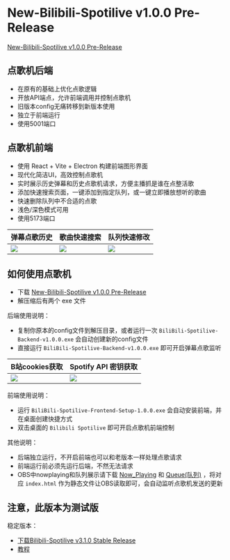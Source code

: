 # New-Bilibili-Spotilive v1.0.0 Pre-Release
[New-Bilibili-Spotilive v1.0.0 Pre-Release](https://github.com/jo4rchy/Bilibili-Spotilive/releases/tag/r-v1.0.0)

## 点歌机后端
- 在原有的基础上优化点歌逻辑
- 开放API端点，允许前端调用并控制点歌机
- 旧版本config无痛转移到新版本使用
- 独立于前端运行
- 使用5001端口

## 点歌机前端
- 使用 React + Vite + Electron 构建前端图形界面
- 现代化简洁UI，高效控制点歌机
- 实时展示历史弹幕和历史点歌机请求，方便主播抓是谁在点整活歌
- 添加快速搜索页面，一键添加到指定队列，或一键立即播放想听的歌曲
- 快速删除队列中不合适的点歌
- 浅色/深色模式可用
- 使用5173端口

| 弹幕点歌历史 | 歌曲快速搜索 | 队列快速修改 |
| - | - | - |
| ![](https://github.com/jo4rchy/Bilibili-Spotilive/blob/main/resources/frontend-0.png) | ![](https://github.com/jo4rchy/Bilibili-Spotilive/blob/main/resources/frontend-1.png) | ![](https://github.com/jo4rchy/Bilibili-Spotilive/blob/main/resources/frontend-2.png) |

## 如何使用点歌机
- 下载 [New-Bilibili-Spotilive v1.0.0 Pre-Release](https://github.com/jo4rchy/Bilibili-Spotilive/releases/tag/r-v1.0.0)
- 解压缩后有两个 exe 文件

后端使用说明：
- 复制你原本的config文件到解压目录，或者运行一次 `BiliBili-Spotilive-Backend-v1.0.0.exe` 会自动创建新的config文件
- 直接运行 `BiliBili-Spotilive-Backend-v1.0.0.exe` 即可开启弹幕点歌监听

| B站cookies获取 | Spotify API 密钥获取 |
| - | - |
| ![](https://github.com/jo4rchy/Bilibili-Spotilive/blob/main/resources/bilibili_cookies.png) | ![](https://github.com/jo4rchy/Bilibili-Spotilive/blob/main/resources/spotify_api.png) |

前端使用说明：
- 运行 `BiliBili-Spotilive-Frontend-Setup-1.0.0.exe` 会自动安装前端，并在桌面创建快捷方式
- 双击桌面的 `Bilibili Spotilive` 即可开启点歌机前端控制

其他说明：
- 后端独立运行，不开启前端也可以和老版本一样处理点歌请求
- 前端运行前必须先运行后端，不然无法请求
- OBS中nowplaying和队列展示请下载 [Now_Playing](https://github.com/jo4rchy/Bilibili-Spotilive/tree/main/backend/static/nowplaying_widget) 和 [Queue(队列)](https://github.com/jo4rchy/Bilibili-Spotilive/tree/main/backend/static/queue_widget) ，将对应 `index.html` 作为静态文件让OBS读取即可，会自动监听点歌机发送的更新

## 注意，此版本为测试版
稳定版本：
- [下载Bilibili-Spotilive v3.1.0 Stable Release](https://github.com/jo4rchy/Bilibili-Spotilive/releases/tag/v3.1.0-Stable)
- [教程](https://github.com/jo4rchy/Bilibili-Spotilive/tree/legacy)
